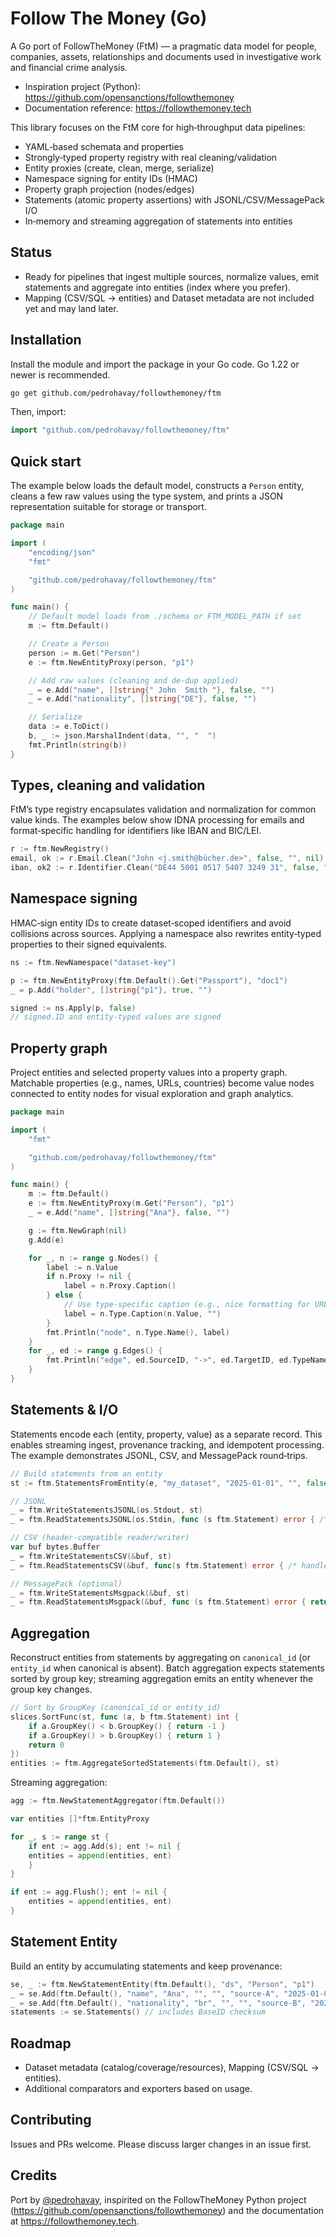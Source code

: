 # Follow The Money (Go)

A Go port of FollowTheMoney (FtM) — a pragmatic data model for people, companies, assets, relationships and documents
used in investigative work and financial crime analysis.

- Inspiration project (Python): https://github.com/opensanctions/followthemoney
- Documentation reference: https://followthemoney.tech

This library focuses on the FtM core for high‑throughput data pipelines:

- YAML‑based schemata and properties
- Strongly‑typed property registry with real cleaning/validation
- Entity proxies (create, clean, merge, serialize)
- Namespace signing for entity IDs (HMAC)
- Property graph projection (nodes/edges)
- Statements (atomic property assertions) with JSONL/CSV/MessagePack I/O
- In‑memory and streaming aggregation of statements into entities

## Status

- Ready for pipelines that ingest multiple sources, normalize values, emit statements and aggregate into entities (index
  where you prefer).
- Mapping (CSV/SQL → entities) and Dataset metadata are not included yet and may land later.

## Installation

Install the module and import the package in your Go code. Go 1.22 or newer is recommended.

```bash
go get github.com/pedrohavay/followthemoney/ftm
```

Then, import:

```go
import "github.com/pedrohavay/followthemoney/ftm"
```

## Quick start

The example below loads the default model, constructs a `Person` entity, cleans a few raw values
using the type system, and prints a JSON representation suitable for storage or transport.

```go
package main

import (
	"encoding/json"
	"fmt"

	"github.com/pedrohavay/followthemoney/ftm"
)

func main() {
	// Default model loads from ./schema or FTM_MODEL_PATH if set
	m := ftm.Default()

	// Create a Person
	person := m.Get("Person")
	e := ftm.NewEntityProxy(person, "p1")

	// Add raw values (cleaning and de-dup applied)
	_ = e.Add("name", []string{" John  Smith "}, false, "")
	_ = e.Add("nationality", []string{"DE"}, false, "")

	// Serialize
	data := e.ToDict()
	b, _ := json.MarshalIndent(data, "", "  ")
	fmt.Println(string(b))
}

```

## Types, cleaning and validation

FtM’s type registry encapsulates validation and normalization for common value kinds. The examples below show IDNA
processing for emails and format‑specific handling for identifiers like IBAN and BIC/LEI.

```go
r := ftm.NewRegistry()
email, ok := r.Email.Clean("John <j.smith@bücher.de>", false, "", nil) // j.smith@xn--bcher-kva.de
iban, ok2 := r.Identifier.Clean("DE44 5001 0517 5407 3249 31", false, "iban", nil)
```

## Namespace signing

HMAC‑sign entity IDs to create dataset‑scoped identifiers and avoid collisions across sources. Applying a namespace
also rewrites entity‑typed properties to their signed equivalents.

```go
ns := ftm.NewNamespace("dataset-key")

p := ftm.NewEntityProxy(ftm.Default().Get("Passport"), "doc1")
_ = p.Add("holder", []string{"p1"}, true, "")

signed := ns.Apply(p, false)
// signed.ID and entity-typed values are signed
```

## Property graph

Project entities and selected property values into a property graph. Matchable properties (e.g., names, URLs,
countries) become value nodes connected to entity nodes for visual exploration and graph analytics.

```go
package main

import (
	"fmt"

	"github.com/pedrohavay/followthemoney/ftm"
)

func main() {
	m := ftm.Default()
	e := ftm.NewEntityProxy(m.Get("Person"), "p1")
	_ = e.Add("name", []string{"Ana"}, false, "")

	g := ftm.NewGraph(nil)
	g.Add(e)

	for _, n := range g.Nodes() {
		label := n.Value
		if n.Proxy != nil {
			label = n.Proxy.Caption()
		} else {
			// Use type-specific caption (e.g., nice formatting for URLs, names)
			label = n.Type.Caption(n.Value, "")
		}
		fmt.Println("node", n.Type.Name(), label)
	}
	for _, ed := range g.Edges() {
		fmt.Println("edge", ed.SourceID, "->", ed.TargetID, ed.TypeName())
	}
}

```

## Statements & I/O

Statements encode each (entity, property, value) as a separate record. This enables streaming ingest, provenance
tracking, and idempotent processing. The example demonstrates JSONL, CSV, and MessagePack round‑trips.

```go
// Build statements from an entity
st := ftm.StatementsFromEntity(e, "my_dataset", "2025-01-01", "", false, "ingestor-A")

// JSONL
_ = ftm.WriteStatementsJSONL(os.Stdout, st)
_ = ftm.ReadStatementsJSONL(os.Stdin, func (s ftm.Statement) error { /* handle */ return nil })

// CSV (header-compatible reader/writer)
var buf bytes.Buffer
_ = ftm.WriteStatementsCSV(&buf, st)
_ = ftm.ReadStatementsCSV(&buf, func(s ftm.Statement) error { /* handle */ return nil })

// MessagePack (optional)
_ = ftm.WriteStatementsMsgpack(&buf, st)
_ = ftm.ReadStatementsMsgpack(&buf, func (s ftm.Statement) error { return nil })
```

## Aggregation

Reconstruct entities from statements by aggregating on `canonical_id` (or `entity_id` when canonical is absent).
Batch aggregation expects statements sorted by group key; streaming aggregation emits an entity whenever the group
key changes.

```go
// Sort by GroupKey (canonical_id or entity_id)
slices.SortFunc(st, func (a, b ftm.Statement) int {
    if a.GroupKey() < b.GroupKey() { return -1 }
    if a.GroupKey() > b.GroupKey() { return 1 }
    return 0
})
entities := ftm.AggregateSortedStatements(ftm.Default(), st)
```

Streaming aggregation:

```go
agg := ftm.NewStatementAggregator(ftm.Default())

var entities []*ftm.EntityProxy

for _, s := range st {
    if ent := agg.Add(s); ent != nil {
    entities = append(entities, ent)
    }
}

if ent := agg.Flush(); ent != nil {
    entities = append(entities, ent)
}
```

## Statement Entity

Build an entity by accumulating statements and keep provenance:

```go
se, _ := ftm.NewStatementEntity(ftm.Default(), "ds", "Person", "p1")
_ = se.Add(ftm.Default(), "name", "Ana", "", "", "source-A", "2025-01-01")
_ = se.Add(ftm.Default(), "nationality", "br", "", "", "source-B", "2025-02-10")
statements := se.Statements() // includes BaseID checksum
```

## Roadmap

- Dataset metadata (catalog/coverage/resources), Mapping (CSV/SQL → entities).
- Additional comparators and exporters based on usage.

## Contributing

Issues and PRs welcome. Please discuss larger changes in an issue first.

## Credits

Port by [@pedrohavay](http://x.com/pedrohavay), inspirited on the FollowTheMoney Python
project (https://github.com/opensanctions/followthemoney) and the documentation at
https://followthemoney.tech.
